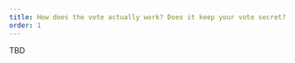 ```yaml
---
title: How does the vote actually work? Does it keep your vote secret? Or is it basically a data transaction that anyone can see?
order: 1
---
```


TBD